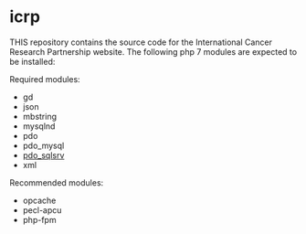 # icrp

THIS repository contains the source code for the International Cancer Research Partnership website. The following php 7 modules are expected to be installed:

Required modules:
- gd
- json
- mbstring
- mysqlnd
- pdo
- pdo_mysql
- [pdo_sqlsrv](https://github.com/Microsoft/msphpsql)
- xml

Recommended modules:
- opcache
- pecl-apcu
- php-fpm
